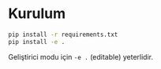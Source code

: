 # Kurulum

```bash
pip install -r requirements.txt
pip install -e .
```
Geliştirici modu için `-e .` (editable) yeterlidir.
